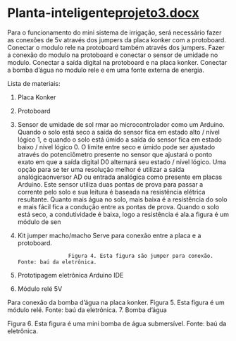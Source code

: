 # Planta-inteligente[projeto3.docx](https://github.com/Nubiabrune/Planta-inteligente/files/8758860/projeto3.docx)
Para o funcionamento do mini sistema de irrigação, será necessário fazer as conexões de 5v através dos jumpers da placa konker com a protoboard. Conectar o modulo rele na protoboard também através dos jumpers. Fazer a conexão do modulo na protoboard e conectar o sensor de umidade no modulo. Conectar a saída digital na protoboard e na placa konker. Conectar a bomba d’água no modulo rele e em uma fonte externa de energia.

Lista de materiais:
1.	Placa Konker
2.	Protoboard
3.	Sensor de umidade de sol
rmar ao microcontrolador como um Arduino. Quando o solo está seco a saída do sensor fica em estado alto / nível lógico 1, e quando o solo está úmido a saída do sensor fica em estado baixo / nível lógico 0. O limite entre seco e úmido pode ser ajustado através do potenciômetro presente no sensor que ajustará o ponto exato em que a saída digital D0 alternará seu estado / nível lógico. Uma opção para se ter uma resolução melhor é utilizar a saída analógicaonversor AD ou entrada analógica como presente em placas Arduino. Este sensor utiliza duas pontas de prova para passar a corrente pelo solo e sua leitura é baseada na resistência elétrica resultante. Quanto mais água no solo, mais baixa é a resistência do solo e mais fácil fica a condução entre as pontas de prova. Quando o solo está seco, a condutividade é baixa, logo a resistência é ala.a figura é um módulo de sen


4.	Kit jumper macho/macho
Serve para conexão entre a placa e a protoboard.
 
                        Figura 4. Esta figura são jumper para conexão. Fonte: baú da eletrônica. 

5.	Prototipagem eletrônica
Arduino IDE

6.	Módulo relé 5V

Para conexão da bomba d’água na placa konker. 
 Figura 5. Esta figura é um módulo relé. Fonte: baú da eletrônica.
7.	Bomba d’água
 
Figura 6. Esta figura é uma mini bomba de água submersível. Fonte: baú da eletrônica.


